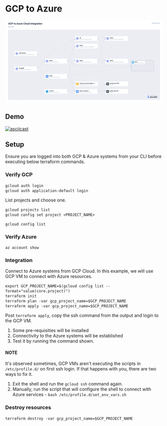 # GCP to Azure

![](../images/gcp-to-azure-integration.png)

## Demo

[![asciicast](https://asciinema.org/a/Gwr3aeCvOtNvy0AfN3PEzXUye.svg)](https://asciinema.org/a/Gwr3aeCvOtNvy0AfN3PEzXUye)

## Setup

Ensure you are logged into both GCP & Azure systems from your CLI before executing below terraform commands.

### Verify GCP

```
gcloud auth login
gcloud auth application-default login
```

List projects and choose one.

```
gcloud projects list
gcloud config set project <PROJECT_NAME>
```

```
gcloud config list
```

### Verify Azure

```
az account show
```

### Integration

Connect to Azure systems from GCP Cloud. In this example, we will use GCP VM to connect with Azure resources.

```
export GCP_PROJECT_NAME=$(gcloud config list --format="value(core.project)")
terraform init
terraform plan -var gcp_project_name=$GCP_PROJECT_NAME
terraform apply -var gcp_project_name=$GCP_PROJECT_NAME
```

Post `terraform apply`, copy the ssh command from the output and login to the GCP VM.

1. Some pre-requisities will be installed
2. Connectivity to the Azure systems will be established
3. Test it by running the command shown.

#### NOTE

It's observed sometimes, GCP VMs aren't executing the scripts in `/etc/profile.d/` on first ssh login. If that happens with you, there are two ways to fix it.

1. Exit the shell and run the `gcloud ssh` command again.
2. Manually, run the script that will configure the shell to connect with Azure services - `bash /etc/profile.d/set_env_vars.sh`

### Destroy resources

```
terraform destroy -var gcp_project_name=$GCP_PROJECT_NAME
```
